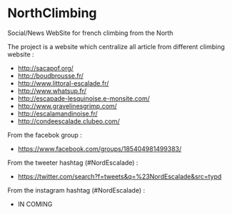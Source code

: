 # NorthClimbing
Social/News WebSite for french climbing from the North

The project is a website which centralize all article from different climbing website :

- http://sacapof.org/
- http://boudbrousse.fr/
- http://www.littoral-escalade.fr/
- http://www.whatsup.fr/
- http://escapade-lesquinoise.e-monsite.com/
- http://www.gravelinesgrimp.com/
- http://escalamandinoise.fr/
- http://condeescalade.clubeo.com/

From the facebok group :

- https://www.facebook.com/groups/185404981499383/

From the tweeter hashtag (#NordEscalade) :

- https://twitter.com/search?f=tweets&q=%23NordEscalade&src=typd

From the instagram hashtag (#NordEscalade) :

- IN COMING
